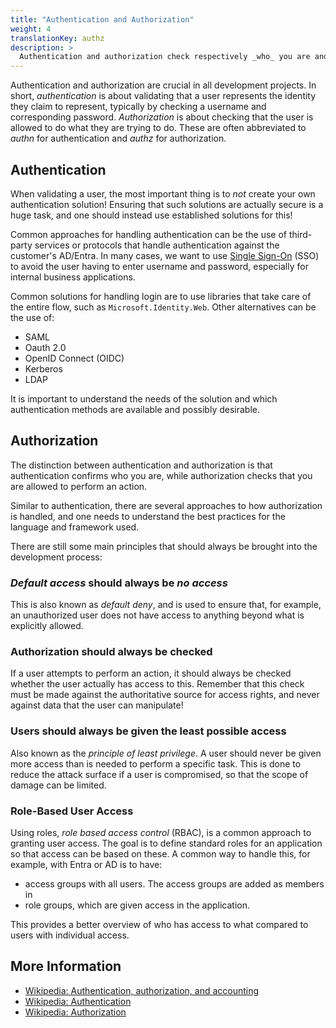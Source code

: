 ```yaml
---
title: "Authentication and Authorization"
weight: 4
translationKey: authz
description: >
  Authentication and authorization check respectively _who_ you are and _what_ you are allowed to do. These are important concepts that must be correctly implemented to ensure the security of a solution.
---
```


Authentication and authorization are crucial in all development projects. In short, _authentication_ is about validating that a user represents the identity they claim to represent, typically by checking a username and corresponding password. _Authorization_ is about checking that the user is allowed to do what they are trying to do. These are often abbreviated to _authn_ for authentication and _authz_ for authorization.

## Authentication
When validating a user, the most important thing is to *not* create your own authentication solution! Ensuring that such solutions are actually secure is a huge task, and one should instead use established solutions for this!

Common approaches for handling authentication can be the use of third-party services or protocols that handle authentication against the customer's AD/Entra. In many cases, we want to use [Single Sign-On](https://en.wikipedia.org/wiki/Single_sign-on) (SSO) to avoid the user having to enter username and password, especially for internal business applications.

Common solutions for handling login are to use libraries that take care of the entire flow, such as `Microsoft.Identity.Web`. Other alternatives can be the use of:
* SAML
* Oauth 2.0
* OpenID Connect (OIDC)
* Kerberos
* LDAP

It is important to understand the needs of the solution and which authentication methods are available and possibly desirable.

## Authorization
The distinction between authentication and authorization is that authentication confirms who you are, while authorization checks that you are allowed to perform an action.

Similar to authentication, there are several approaches to how authorization is handled, and one needs to understand the best practices for the language and framework used.

There are still some main principles that should always be brought into the development process:

### _Default access_ should always be _no access_
This is also known as _default deny_, and is used to ensure that, for example, an unauthorized user does not have access to anything beyond what is explicitly allowed.

### Authorization should always be checked
If a user attempts to perform an action, it should always be checked whether the user actually has access to this. Remember that this check must be made against the authoritative source for access rights, and never against data that the user can manipulate!

### Users should always be given the least possible access
Also known as the _principle of least privilege_. A user should never be given more access than is needed to perform a specific task. This is done to reduce the attack surface if a user is compromised, so that the scope of damage can be limited.

### Role-Based User Access
Using roles, _role based access control_ (RBAC), is a common approach to granting user access. The goal is to define standard roles for an application so that access can be based on these. A common way to handle this, for example, with Entra or AD is to have:
* access groups with all users. The access groups are added as members in
* role groups, which are given access in the application.

This provides a better overview of who has access to what compared to users with individual access.

## More Information
* [Wikipedia: Authentication, authorization, and accounting](https://en.wikipedia.org/wiki/Authentication,_authorization,_and_accounting)
* [Wikipedia: Authentication](https://en.wikipedia.org/wiki/Authentication)
* [Wikipedia: Authorization](https://en.wikipedia.org/wiki/Authorization)
